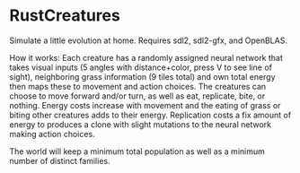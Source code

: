 # RustCreatures

Simulate a little evolution at home.
Requires sdl2, sdl2-gfx, and OpenBLAS.

How it works:
Each creature has a randomly assigned neural network that takes visual inputs (5 angles with distance+color, press V to see line of sight), neighboring grass information (9 tiles total) and own total energy then maps these to movement and action choices.
The creatures can choose to move forward and/or turn, as well as eat, replicate, bite, or nothing. Energy costs increase with movement and the eating of grass or biting other creatures adds to their energy. Replication costs a fix amount of energy to produces a clone with slight mutations to the neural network making action choices.

The world will keep a minimum total population as well as a minimum number of distinct families.
